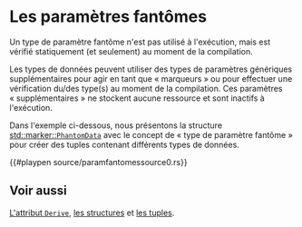 # Les paramètres fantômes

Un type de paramètre fantôme n'est pas utilisé à l'exécution, mais est vérifié statiquement (et seulement) au moment de la compilation.

Les types de données peuvent utiliser des types de paramètres génériques supplémentaires pour agir en tant que « marqueurs » ou pour effectuer une vérification du/des type(s) au moment de la compilation. Ces paramètres « supplémentaires » ne stockent aucune ressource et sont inactifs à l'exécution.

Dans l'exemple ci-dessous, nous présentons la structure [std::marker::`PhantomData`][phantom] avec le concept de « type de paramètre fantôme » pour créer des tuples contenant différents types de données.

{{#playpen source/paramfantomessource0.rs}}

## Voir aussi

[L'attribut `Derive`][derive], [les structures][struct] et 
[les tuples][tuples].

[phantom]: https://doc.rust-lang.org/std/marker/struct.PhantomData.html
[derive]: ../chapitre14/derive.html
[struct]:  ../chapitre3/struct.html
[tuples]: ../chapitre3/struct.html
